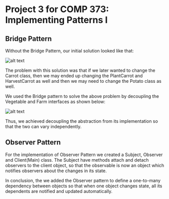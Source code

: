 # Project 3 for COMP  373: Implementing Patterns I 

## Bridge Pattern

Without the Bridge Pattern, our initial solution looked like that:

![alt text](https://github.com/ktoromanova/COMP373_P03/blob/master/img/wo_bridge.jpg)

The problem with this solution was that if we later wanted to change the Carrot class, then we may ended up changing the PlantCarrot and HarvestCarrot as well and then we may need to change the Potato class as well. 

We used the Bridge pattern to solve the above problem by decoupling the Vegetable and Farm interfaces as shown below:

![alt text](https://github.com/ktoromanova/COMP373_P03/blob/master/img/w_bridge.jpg)

Thus, we achieved decoupling the abstraction from its implementation so that the two can vary independently.

## Observer Pattern

For the implementation of Observer Pattern we created a Subject, Observer and Client(Main) class. The Subject have methods attach and detach observers to the client object, so that the observable is now an object which notifies observers about the changes in its state.

In conclusion, the we added the Observer pattern to define a one-to-many dependency between objects so that when one object changes state, all its dependents are notified and updated automatically.
